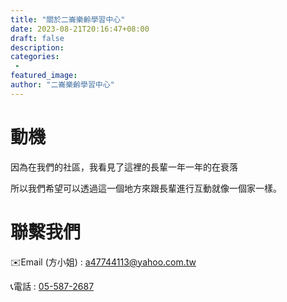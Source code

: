 ```yaml
---
title: "關於二崙樂齡學習中心"
date: 2023-08-21T20:16:47+08:00
draft: false
description:
categories:
 -
featured_image:
author: "二崙樂齡學習中心"
---
```


# 動機

因為在我們的社區，我看見了這裡的長輩一年一年的在衰落

所以我們希望可以透過這一個地方來跟長輩進行互動就像一個家一樣。

#  聯繫我們
✉️Email (方小姐) : [a47744113@yahoo.com.tw](mailto:a47744113@yahoo.com.tw)

📞電話 : [05-587-2687](tel:055872687)
